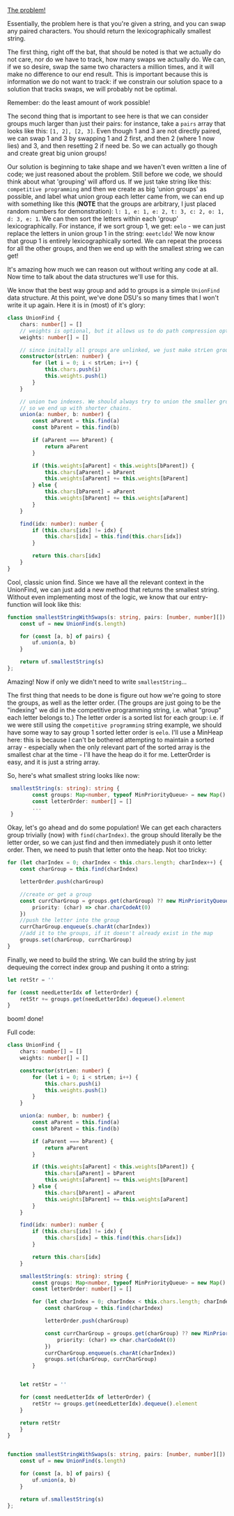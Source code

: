 [The problem!](https://leetcode.com/problems/smallest-string-with-swaps/)

Essentially, the problem here is that you're given a string, and you can swap any paired characters. You should return the lexicographically smallest string.

The first thing, right off the bat, that should be noted is that we actually do not care, nor do we have to track, how many swaps we actually do. We can, if we so desire, swap the same two characters a million times, and it will make no difference to our end result. This is important because this is information we do not want to track: if we constrain our solution space to a solution that tracks swaps, we will probably not be optimal.

Remember: do the least amount of work possible!

The second thing that is important to see here is that we can consider groups much larger than just their pairs: for instance, take a `pairs` array that looks like this:  `[1, 2], [2, 3]`. Even though 1 and 3 are not directly paired, we can swap 1 and 3 by swapping 1 and 2 first, and then 2 (where 1 now lies) and 3, and then resetting 2 if need be. So we can actually go though and create great big union groups!

Our solution is beginning to take shape and we haven't even written a line of code; we just reasoned about the problem. Still before we code, we should think about what 'grouping' will afford us. If we just take string like this: `competitive programming` and then we create as big 'union groups' as possible, and label what union group each letter came from, we can end up with something like this (**NOTE** that the groups are arbitrary, I just placed random numbers for demonstration):  `l: 1, e: 1, e: 2, t: 3, c: 2, o: 1, d: 3, e: 1`. We can then sort the letters within each 'group' lexicographically. For instance, if we sort group 1, we get: `eelo` - we can just replace the letters in union group 1 in the string: `eeetcldo`! We now know that group 1 is entirely lexicographically sorted. We can repeat the process for all the other groups, and then we end up with the smallest string we can get!

It's amazing how much we can reason out without writing any code at all. Now time to talk about the data structures we'll use for this.

We know that the best way group and add to groups is a simple `UnionFind` data structure. At this point, we've done DSU's so many times that I won't write it up again. Here it is in (most) of it's glory:

```typescript
class UnionFind {
    chars: number[] = []
    // weights is optional, but it allows us to do path compression optimization so we'll use it!
    weights: number[] = []

    // since initally all groups are unlinked, we just make strLen groups
    constructor(strLen: number) {
        for (let i = 0; i < strLen; i++) {
            this.chars.push(i)
            this.weights.push(1)
        }
    }

    // union two indexes. We should always try to union the smaller group onto the bigger group,
    // so we end up with shorter chains.
    union(a: number, b: number) {
        const aParent = this.find(a)
        const bParent = this.find(b)

        if (aParent === bParent) {
            return aParent
        }

        if (this.weights[aParent] < this.weights[bParent]) {
            this.chars[aParent] = bParent
            this.weights[aParent] += this.weights[bParent]
        } else {
            this.chars[bParent] = aParent
            this.weights[bParent] += this.weights[aParent]
        }
    }

    find(idx: number): number {
        if (this.chars[idx] != idx) {
            this.chars[idx] = this.find(this.chars[idx])
        }

        return this.chars[idx]
    }
}
```

Cool, classic union find. Since we have all the relevant context in the UnionFind, we can just add a new method that returns the smallest string. Without even implementing most of the logic, we know that our entry-function will look like this:

```typescript
function smallestStringWithSwaps(s: string, pairs: [number, number][]): string {
    const uf = new UnionFind(s.length)

    for (const [a, b] of pairs) {
        uf.union(a, b)
    }

    return uf.smallestString(s)
};
```

Amazing! Now if only we didn't need to write `smallestString`...

The first thing that needs to be done is figure out how we're going to store the groups, as well as the letter order. (The groups are just going to be the "indexing" we did in the competitive programming string, i.e. what "group" each letter belongs to.) The letter order is a sorted list for each group: i.e. if we were still using the `competitive programming` string example, we should have some way to say group 1 sorted letter order is `eelo`. I'll use a MinHeap here: this is because I can't be bothered attempting to maintain a sorted array - especially when the only relevant part of the sorted array is the smallest char at the time - I'll have the heap do it for me. LetterOrder is easy, and it is just a string array.

So, here's what smallest string looks like now:


```typescript
 smallestString(s: string): string {
        const groups: Map<number, typeof MinPriorityQueue> = new Map()
        const letterOrder: number[] = []
        ...
 }
```

Okay, let's go ahead and do some population! We can get each characters group trivially (now) with `find(charIndex)`. the group should literally be the letter order, so we can just find and then immediately push it onto letter order. Then, we need to push that letter onto the heap. Not too tricky:

```typescript
for (let charIndex = 0; charIndex < this.chars.length; charIndex++) {
    const charGroup = this.find(charIndex)

    letterOrder.push(charGroup)

    //create or get a group
    const currCharGroup = groups.get(charGroup) ?? new MinPriorityQueue({
        priority: (char) => char.charCodeAt(0)
    })
    //push the letter into the group
    currCharGroup.enqueue(s.charAt(charIndex))
    //add it to the groups, if it doesn't already exist in the map
    groups.set(charGroup, currCharGroup)
}
```

Finally, we need to build the string. We can build the string by just dequeuing the correct index group and pushing it onto a string:

```typescript
let retStr = ''

for (const needLetterIdx of letterOrder) {
    retStr += groups.get(needLetterIdx).dequeue().element
}
```

boom! done!

Full code:

```typescript
class UnionFind {
    chars: number[] = []
    weights: number[] = []

    constructor(strLen: number) {
        for (let i = 0; i < strLen; i++) {
            this.chars.push(i)
            this.weights.push(1)
        }
    }

    union(a: number, b: number) {
        const aParent = this.find(a)
        const bParent = this.find(b)

        if (aParent === bParent) {
            return aParent
        }

        if (this.weights[aParent] < this.weights[bParent]) {
            this.chars[aParent] = bParent
            this.weights[aParent] += this.weights[bParent]
        } else {
            this.chars[bParent] = aParent
            this.weights[bParent] += this.weights[aParent]
        }
    }

    find(idx: number): number {
        if (this.chars[idx] != idx) {
            this.chars[idx] = this.find(this.chars[idx])
        }

        return this.chars[idx]
    }

    smallestString(s: string): string {
        const groups: Map<number, typeof MinPriorityQueue> = new Map()
        const letterOrder: number[] = []

        for (let charIndex = 0; charIndex < this.chars.length; charIndex++) {
            const charGroup = this.find(charIndex)

            letterOrder.push(charGroup)

            const currCharGroup = groups.get(charGroup) ?? new MinPriorityQueue({
                priority: (char) => char.charCodeAt(0)
            })
            currCharGroup.enqueue(s.charAt(charIndex))
            groups.set(charGroup, currCharGroup)
        }


    let retStr = ''

    for (const needLetterIdx of letterOrder) {
        retStr += groups.get(needLetterIdx).dequeue().element
    }

    return retStr
    }
}


function smallestStringWithSwaps(s: string, pairs: [number, number][]): string {
    const uf = new UnionFind(s.length)

    for (const [a, b] of pairs) {
        uf.union(a, b)
    }

    return uf.smallestString(s)
};
```